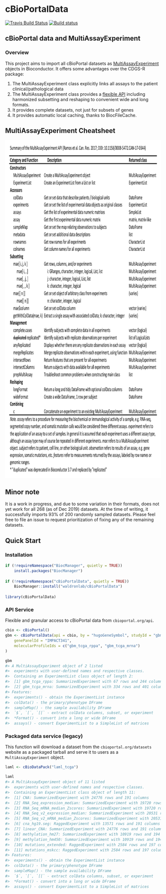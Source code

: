 
# cBioPortalData

<!-- start badges here -->

[![Travis Build
Status](https://travis-ci.org/waldronlab/cBioPortalData.svg?branch=master)](https://travis-ci.org/waldronlab/cBioPortalData)
[![Build
status](https://ci.appveyor.com/api/projects/status/42kd6prni3o0q50b?svg=true)](https://ci.appveyor.com/project/waldronlab/cbioportaldata)
<!-- end badges here -->

## cBioPortal data and MultiAssayExperiment

### Overview

This project aims to import all cBioPortal datasets as
[MultiAssayExperiment](http://bioconductor.org/packages/MultiAssayExperiment/)
objects in Bioconductor. It offers some advantages over the CDGS-R
package:

1.  The MultiAssayExperiment class explicitly links all assays to the
    patient clinical/pathological data
2.  The MultiAssayExperiment class provides a [flexible
    API](https://github.com/waldronlab/MultiAssayExperiment/wiki/MultiAssayExperiment-API)
    including harmonized subsetting and reshaping to convenient wide and
    long formats.
3.  It provides complete datasets, not just for subsets of genes
4.  It provides automatic local caching, thanks to BiocFileCache.

## MultiAssayExperiment Cheatsheet

<a href="https://github.com/waldronlab/cheatsheets/blob/master/MultiAssayExperiment_QuickRef.pdf"><img src="https://raw.githubusercontent.com/waldronlab/cheatsheets/master/pngs/MultiAssayExperiment_QuickRef.png" width="989" height="1091"/></a>

## Minor note

It is a work in progress, and due to some variation in their formats,
does not yet work for all 268 (as of Dec 2019) datasets. At the time of
writing, it successfully imports 93% of 200 randomly sampled datasets.
Please feel free to file an issue to request prioritization of fixing
any of the remaining datasets.

## Quick Start

### Installation

``` r
if (!requireNamespace("BiocManager", quietly = TRUE))
    install.packages("BiocManager")

if (!requireNamespace("cBioPortalData", quietly = TRUE))
    BiocManager::install("waldronlab/cBioPortalData")

library(cBioPortalData)
```

### API Service

Flexible and granular access to cBioPortal data from
`cbioportal.org/api`.

``` r
cbio <- cBioPortal()
gbm <- cBioPortalData(api = cbio, by = "hugoGeneSymbol", studyId = "gbm_tcga",
    genePanelId = "IMPACT341",
    molecularProfileIds = c("gbm_tcga_rppa", "gbm_tcga_mrna")
)
```

``` r
gbm
#> A MultiAssayExperiment object of 2 listed
#>  experiments with user-defined names and respective classes.
#>  Containing an ExperimentList class object of length 2:
#>  [1] gbm_tcga_rppa: SummarizedExperiment with 67 rows and 244 columns
#>  [2] gbm_tcga_mrna: SummarizedExperiment with 334 rows and 401 columns
#> Features:
#>  experiments() - obtain the ExperimentList instance
#>  colData() - the primary/phenotype DFrame
#>  sampleMap() - the sample availability DFrame
#>  `$`, `[`, `[[` - extract colData columns, subset, or experiment
#>  *Format() - convert into a long or wide DFrame
#>  assays() - convert ExperimentList to a SimpleList of matrices
```

### Packaged data service (legacy)

This function will download a dataset from the `cbioportal.org/datasets`
website as a packaged tarball and serve it to users as a
`MultiAssayExperiment` object.

``` r
laml <- cBioDataPack("laml_tcga")
```

``` r
laml
#> A MultiAssayExperiment object of 11 listed
#>  experiments with user-defined names and respective classes.
#>  Containing an ExperimentList class object of length 11:
#>  [1] CNA: SummarizedExperiment with 24776 rows and 191 columns
#>  [2] RNA_Seq_expression_median: SummarizedExperiment with 19720 rows and 179 columns
#>  [3] RNA_Seq_mRNA_median_Zscores: SummarizedExperiment with 19720 rows and 179 columns
#>  [4] RNA_Seq_v2_expression_median: SummarizedExperiment with 20531 rows and 173 columns
#>  [5] RNA_Seq_v2_mRNA_median_Zscores: SummarizedExperiment with 20531 rows and 173 columns
#>  [6] cna_hg19.seg: RaggedExperiment with 13571 rows and 191 columns
#>  [7] linear_CNA: SummarizedExperiment with 24776 rows and 191 columns
#>  [8] methylation_hm27: SummarizedExperiment with 10919 rows and 194 columns
#>  [9] methylation_hm450: SummarizedExperiment with 10919 rows and 194 columns
#>  [10] mutations_extended: RaggedExperiment with 2584 rows and 197 columns
#>  [11] mutations_mskcc: RaggedExperiment with 2584 rows and 197 columns
#> Features:
#>  experiments() - obtain the ExperimentList instance
#>  colData() - the primary/phenotype DFrame
#>  sampleMap() - the sample availability DFrame
#>  `$`, `[`, `[[` - extract colData columns, subset, or experiment
#>  *Format() - convert into a long or wide DFrame
#>  assays() - convert ExperimentList to a SimpleList of matrices
```
